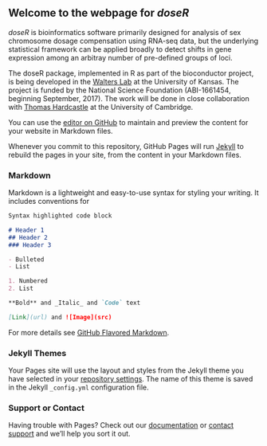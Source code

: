 ## Welcome to the webpage for _doseR_

*doseR* is bioinformatics software primarily designed for analysis of sex chromosome dosage compensation using RNA-seq data, but the underlying statistical framework can be applied broadly to detect shifts in gene expression among an arbitray number of pre-defined groups of loci.

The doseR package, implemented in R as part of the bioconductor project, is being developed in the [Walters Lab](http://walterslab.org/) at the University of Kansas. The project is funded by the National Science Foundation (ABI-1661454, beginning September, 2017). The work will be done in close collaboration with [Thomas Hardcastle](http://people.ds.cam.ac.uk/tjh48/) at the University of Cambridge. 

You can use the [editor on GitHub](https://github.com/WaltersLab/doser/edit/master/index.md) to maintain and preview the content for your website in Markdown files.

Whenever you commit to this repository, GitHub Pages will run [Jekyll](https://jekyllrb.com/) to rebuild the pages in your site, from the content in your Markdown files.

### Markdown

Markdown is a lightweight and easy-to-use syntax for styling your writing. It includes conventions for

```markdown
Syntax highlighted code block

# Header 1
## Header 2
### Header 3

- Bulleted
- List

1. Numbered
2. List

**Bold** and _Italic_ and `Code` text

[Link](url) and ![Image](src)
```

For more details see [GitHub Flavored Markdown](https://guides.github.com/features/mastering-markdown/).

### Jekyll Themes

Your Pages site will use the layout and styles from the Jekyll theme you have selected in your [repository settings](https://github.com/WaltersLab/doser/settings). The name of this theme is saved in the Jekyll `_config.yml` configuration file.

### Support or Contact

Having trouble with Pages? Check out our [documentation](https://help.github.com/categories/github-pages-basics/) or [contact support](https://github.com/contact) and we’ll help you sort it out.
